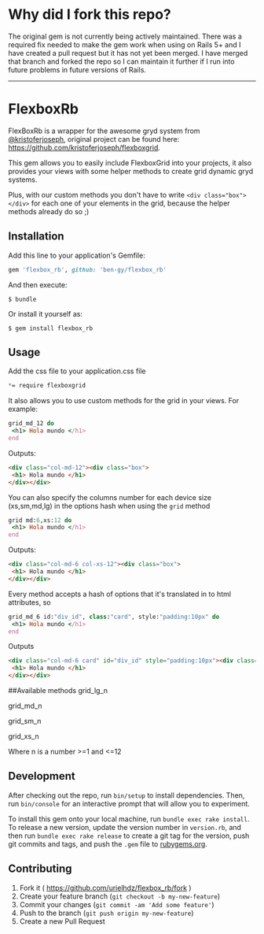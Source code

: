 # Why did I fork this repo?

The original gem is not currently being actively maintained. There was a required fix needed to make the gem work when using on Rails 5+ and I have created a pull request but it has not yet been merged. I have merged that branch and forked the repo so I can maintain it further if I run into future problems in future versions of Rails.

---

# FlexboxRb

FlexBoxRb is a wrapper for the awesome gryd system from [@kristoferjoseph](https://github.com/kristoferjoseph), original project can be found here: https://github.com/kristoferjoseph/flexboxgrid.

This gem allows you to easily include FlexboxGrid into your projects, it also provides your views with some helper methods to create grid dynamic gryd systems.

Plus, with our custom methods you don't have to write `<div class="box"></div>` for each one of your elements in the grid, because the helper methods already do so ;)


## Installation

Add this line to your application's Gemfile:

```ruby
gem 'flexbox_rb', github: 'ben-gy/flexbox_rb'
```

And then execute:

    $ bundle

Or install it yourself as:

    $ gem install flexbox_rb

## Usage

Add the css file to your application.css file
```css
*= require flexboxgrid
```

It also allows you to use custom methods for the grid in your views. For example:

```ruby
grid_md_12 do
 <h1> Hola mundo </h1>
end
```

Outputs:
```html
<div class="col-md-12"><div class="box">
 <h1> Hola mundo </h1>
</div></div>
```

You can also specify the columns number for each device size (xs,sm,md,lg) in the options hash when using the `grid` method

```ruby
grid md:6,xs:12 do
 <h1> Hola mundo </h1>
end
```

Outputs:
```html
<div class="col-md-6 col-xs-12"><div class="box">
 <h1> Hola mundo </h1>
</div></div>
```

Every method accepts a hash of options that it's translated in to html attributes, so

```ruby
grid_md_6 id:"div_id", class:"card", style:"padding:10px" do
 <h1> Hola mundo </h1>
end
```

Outputs
```html
<div class="col-md-6 card" id="div_id" style="padding:10px"><div class="box">
 <h1> Hola mundo </h1>
</div></div>
```



##Available methods
grid_lg_n

grid_md_n

grid_sm_n

grid_xs_n


Where n is a number >=1 and <=12

## Development

After checking out the repo, run `bin/setup` to install dependencies. Then, run `bin/console` for an interactive prompt that will allow you to experiment.

To install this gem onto your local machine, run `bundle exec rake install`. To release a new version, update the version number in `version.rb`, and then run `bundle exec rake release` to create a git tag for the version, push git commits and tags, and push the `.gem` file to [rubygems.org](https://rubygems.org).

## Contributing

1. Fork it ( https://github.com/urielhdz/flexbox_rb/fork )
2. Create your feature branch (`git checkout -b my-new-feature`)
3. Commit your changes (`git commit -am 'Add some feature'`)
4. Push to the branch (`git push origin my-new-feature`)
5. Create a new Pull Request

